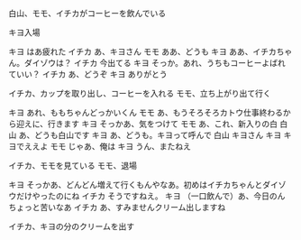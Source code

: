 白山、モモ、イチカがコーヒーを飲んでいる

キヨ入場

キヨ		はあ疲れた
イチカ		あ、キヨさん
モモ		ああ、どうも
キヨ		ああ、イチカちゃん。ダイゾウは？
イチカ		今出てる
キヨ		そっか。あれ、うちもコーヒーよばれていい？
イチカ		あ、どうぞ
キヨ		ありがとう

イチカ、カップを取り出し、コーヒーを入れる
モモ、立ち上がり出て行く

キヨ		あれ、ももちゃんどっかいくん
モモ		あ、もうそろそろカトウ仕事終わるから迎えに、行きます
キヨ		そっかあ、気をつけて
モモ		あ、これ、新入りの白
白山		あ、どうも白山です
キヨ		あ、どうも。キヨって呼んで
白山		キヨさん
キヨ		キヨでええよ
モモ		じゃあ、俺は
キヨ		うん、またねえ

イチカ、モモを見ている
モモ、退場

キヨ		そっかあ、どんどん増えて行くもんやなあ。初めはイチカちゃんとダイゾウだけやったのにね
イチカ		そうですねえ。
キヨ		（一口飲んで）あ、今日のんちょっと苦いなあ
イチカ		あ、すみませんクリーム出しますね

イチカ、キヨの分のクリームを出す


